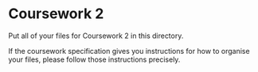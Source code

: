 # Coursework 2

Put all of your files for Coursework 2 in this directory.

If the coursework specification gives you instructions for how to organise
your files, please follow those instructions precisely.
